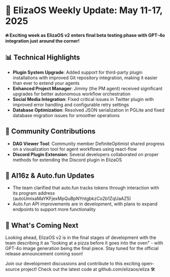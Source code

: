 # 🚀 ElizaOS Weekly Update: May 11-17, 2025

**🔥 Exciting week as ElizaOS v2 enters final beta testing phase with GPT-4o integration just around the corner!**

## 📊 Technical Highlights

* **Plugin System Upgrade**: Added support for third-party plugin installations with improved Git repository integration, making it easier than ever to extend your agents
* **Enhanced Project Manager**: Jimmy (the PM agent) received significant upgrades for better autonomous workflow orchestration
* **Social Media Integration**: Fixed critical issues in Twitter plugin with improved error handling and configurable retry settings
* **Database Optimization**: Resolved JSON serialization in PGLite and fixed database migration issues for smoother operations

## 👥 Community Contributions

* **DAG Viewer Tool**: Community member DefiniteOptimist shared progress on a visualization tool for agent workflows using react-flow
* **Discord Plugin Extension**: Several developers collaborated on proper methods for extending the Discord plugin in ElizaOS

## 💎 AI16z & Auto.fun Updates

* The team clarified that auto.fun tracks tokens through interaction with its program address (autoUmixaMaYKFjexMpQuBpNYntgbkzCo2b1ZqUaAZ5)
* Auto.fun API improvements are in development, with plans to expand endpoints to support more functionality

## 🔮 What's Coming Next

Looking ahead, ElizaOS v2 is in the final stages of development with the team describing it as "looking at a pizza before it goes into the oven" - with GPT-4o image generation being the final piece. Stay tuned for the official release announcement coming soon!

Join our development discussions and contribute to this exciting open-source project! Check out the latest code at github.com/elizaos/eliza 🛠️